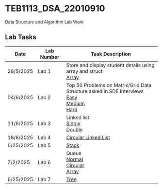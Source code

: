 # TEB1113_DSA_22010910
Data Structure and Algorithm Lab Work

## Lab Tasks
| Date       | Lab Number | Task Description                    |
|------------|------------|-------------------------------------|
| 28/5/2025 | Lab 1      | Store and display student details using array and struct <br> [Array](LAB_1/22010910_Adam_L1.cpp)      |
| 04/6/2025 | Lab 2      | Top 50 Problems on Matrix/Grid Data Structure asked in SDE Interviews <br> [Easy](LAB_2/22010910_Adam_L2(Easy).cpp) <br> [Medium](LAB_2/22010910_Adam_L2(Medium).cpp) <br> [Hard](LAB_2/22010910_Adam_L2(Hard).cpp)     |
| 11/6/2025 | Lab 3      | Linked list <br> [Singly](LAB_3/22010910_Adam_L3.1.cpp) <br> [Doubly](LAB_3/22010910_Adam_L3.2.cpp)|
| 18/6/2025 | Lab 4      | [Circular Linked List](LAB_4/22010910_Adam_L4.cpp) |
| 6/25/2025 | Lab 5      | [Stack](LAB_5/22010910_Adam_L5.cpp)|
| 7/2/2025 | Lab 6      | Queue <br>[Normal](LAB_6/22010910_Adam_L6.3.cpp) <br> [Circular](LAB_6/22010910_Adam_L6.2.cpp) <br> [Array](LAB_6/22010910_Adam_L6.1.cpp)|
| 6/25/2025 | Lab 7      | [Tree](LAB_7/Adam22010910_Lab7.cpp)|
